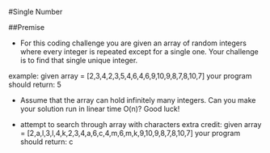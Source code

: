 #Single Number

##Premise

-	For this coding challenge you are given an array of random integers where every integer is repeated except for a single one. Your challenge is to find that single unique integer.

example: given array = [2,3,4,2,3,5,4,6,4,6,9,10,9,8,7,8,10,7] your program should return: 5

-	Assume that the array can hold infinitely many integers. Can you make your solution run in linear time O(n)? Good luck!

- attempt to search through array with characters
extra credit: given array = [2,a,l,3,l,4,k,2,3,4,a,6,c,4,m,6,m,k,9,10,9,8,7,8,10,7] your program should return: c

